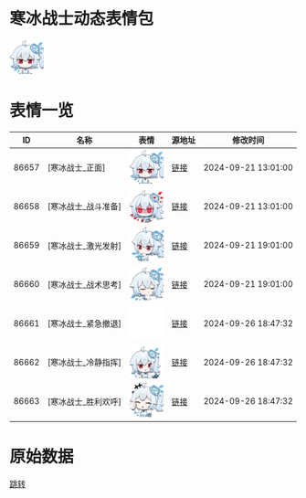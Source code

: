 # 寒冰战士动态表情包

<img src="./cover.png" height="60" alt="cover" />

# 表情一览

|ID|名称|表情|源地址|修改时间|
|----|----|----|----|----|
|86657|[寒冰战士_正面]|<img src="./pic/086657_%5B寒冰战士_正面%5D.gif" height="60" alt="正面"/>|[链接](https://i0.hdslb.com/bfs/emote/0afc68045f5fb12ac9606033dca21d6314c711ee.gif)|2024-09-21 13:01:00|
|86658|[寒冰战士_战斗准备]|<img src="./pic/086658_%5B寒冰战士_战斗准备%5D.gif" height="60" alt="战斗准备"/>|[链接](https://i0.hdslb.com/bfs/emote/be22a104e528b80f73888b76c96dab7a51622368.gif)|2024-09-21 13:01:00|
|86659|[寒冰战士_激光发射]|<img src="./pic/086659_%5B寒冰战士_激光发射%5D.gif" height="60" alt="激光发射"/>|[链接](https://i0.hdslb.com/bfs/emote/5ce1eba70d1d371c153edb5a4e3396e21c30d700.gif)|2024-09-21 19:01:00|
|86660|[寒冰战士_战术思考]|<img src="./pic/086660_%5B寒冰战士_战术思考%5D.gif" height="60" alt="战术思考"/>|[链接](https://i0.hdslb.com/bfs/emote/b8b6428c115f951ad085f8c9125e13c33b89d6ad.gif)|2024-09-21 19:01:00|
|86661|[寒冰战士_紧急撤退]|<img src="./pic/086661_%5B寒冰战士_紧急撤退%5D.gif" height="60" alt="紧急撤退"/>|[链接](https://i0.hdslb.com/bfs/emote/37057557555dee573474215e29d4119fe11aaf98.gif)|2024-09-26 18:47:32|
|86662|[寒冰战士_冷静指挥]|<img src="./pic/086662_%5B寒冰战士_冷静指挥%5D.gif" height="60" alt="冷静指挥"/>|[链接](https://i0.hdslb.com/bfs/emote/5ee0bb87c6f2b178bd1707248dcb7fd8d5bcc457.gif)|2024-09-26 18:47:32|
|86663|[寒冰战士_胜利欢呼]|<img src="./pic/086663_%5B寒冰战士_胜利欢呼%5D.gif" height="60" alt="胜利欢呼"/>|[链接](https://i0.hdslb.com/bfs/emote/45630ba9ba74692a21377a21b27c32e7b7e5f982.gif)|2024-09-26 18:47:32|

# 原始数据

[跳转](./raw.json)

